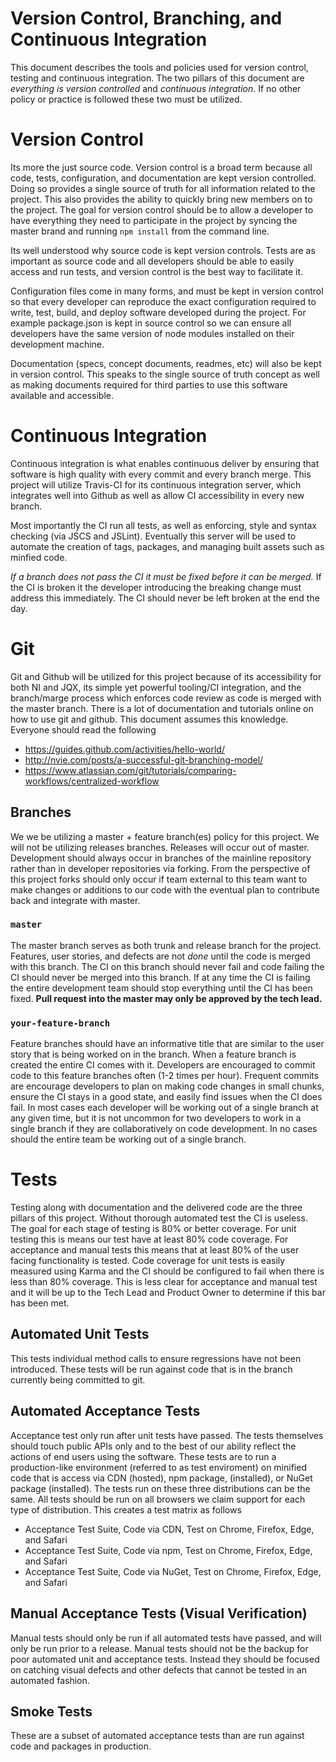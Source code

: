 # Version Control, Branching, and Continuous Integration
This document describes the tools and policies used for version control, testing and continuous integration. The two pillars of this document are *everything is version controlled* and *continuous integration*. If no other policy or practice is followed these two must be utilized. 

# Version Control
Its more the just source code. Version control is a broad term because all code, tests, configuration, and documentation are kept version controlled. Doing so provides a single source of truth for all information related to the project. This also provides the ability to quickly bring new members on to the project. The goal for version control should be to allow a developer to have everything they need to participate in the project by syncing the master brand and running `npm install` from the command line. 

Its well understood why source code is kept version controls. Tests are as important as source code and all developers should be able to easily access and run tests, and version control is the best way to facilitate it. 

Configuration files come in many forms, and must be kept in version control so that every developer can reproduce the exact configuration required to write, test, build, and deploy software developed during the project. For example package.json is kept in source control so we can ensure all developers have the same version of node modules installed on their development machine.

Documentation (specs, concept documents, readmes, etc) will also be kept in version control. This speaks to the single source of truth concept as well as making documents required for third parties to use this software available and accessible. 

# Continuous Integration
Continuous integration is what enables continuous deliver by ensuring that software is high quality with every commit and every branch merge. This project will utilize Travis-CI for its continuous integration server, which integrates well into Github as well as allow CI accessibility in every new branch. 

Most importantly the CI run all tests, as well as enforcing, style and syntax checking (via JSCS and JSLint). Eventually this server will be used to automate the creation of tags, packages, and managing built assets such as minfied code. 

*If a branch does not pass the CI it must be fixed before it can be merged.* If the CI is broken it the developer introducing the breaking change must address this immediately. The CI should never be left broken at the end the day.

# Git
Git and Github will be utilized for this project because of its accessibility for both NI and JQX, its simple yet powerful tooling/CI integration, and the branch/marge process which enforces code review as code is merged with the master branch. There is a lot of documentation and tutorials online on how to use git and github. This document assumes this knowledge. Everyone should read the following

- https://guides.github.com/activities/hello-world/
- http://nvie.com/posts/a-successful-git-branching-model/
- https://www.atlassian.com/git/tutorials/comparing-workflows/centralized-workflow


## Branches
We we be utilizing a master + feature branch(es) policy for this project. We will not be utilizing releases branches. Releases will occur out of master. Development should always occur in branches of the mainline repository rather than in developer repositories via forking. From the perspective of this project forks should only occur if team external to this team want to make changes or additions to our code with the eventual plan to contribute back and integrate with master. 

### `master`
The master branch serves as both trunk and release branch for the project. Features, user stories, and defects are not *done* until the code is merged with this branch. The CI on this branch should never fail and code failing the CI should never be merged into this branch. If at any time the CI is failing the entire development team should stop everything until the CI has been fixed. __Pull request into the master may only be approved by the tech lead.__

### `your-feature-branch`
Feature branches should have an informative title that are similar to the user story that is being worked on in the branch. When a feature branch is created the entire CI comes with it. Developers are encouraged to commit code to this feature branches often (1-2 times per hour). Frequent commits are encourage developers to plan on making code changes in small chunks, ensure the CI stays in a good state, and easily find issues when the CI does fail. In most cases each developer will be working out of a single branch at any given time, but it is not uncommon for two developers to work in a single branch if they are collaboratively on code development. In no cases should the entire team be working out of a single branch. 

# Tests
Testing along with documentation and the delivered code are the three pillars of this project. Without thorough automated test the CI is useless. The goal for each stage of testing is 80% or better coverage. For unit testing this is means our test have at least 80% code coverage. For acceptance and manual tests this means that at least 80% of the user facing functionality is tested. Code coverage for unit tests is easily measured using Karma and the CI should be configured to fail when there is less than 80% coverage. This is less clear for acceptance and manual test and it will be up to the Tech Lead and Product Owner to determine if this bar has been met. 

## Automated Unit Tests
This tests individual method calls to ensure regressions have not been introduced. These tests will be run against code that is in the branch currently being committed to git. 

## Automated Acceptance Tests
Acceptance test only run after unit tests have passed. The tests themselves should touch public APIs only and to the best of our ability reflect the actions of end users using the software. These tests are to run a production-like environment (referred to as test enviroment) on minified code that is access via CDN (hosted), npm package, (installed), or NuGet package (installed). The tests run on these three distributions can be the same. All tests should be run on all browsers we claim support for each type of distribution. This creates a test matrix as follows
- Acceptance Test Suite, Code via CDN, Test on Chrome, Firefox, Edge, and Safari
- Acceptance Test Suite, Code via npm, Test on Chrome, Firefox, Edge, and Safari
- Acceptance Test Suite, Code via NuGet, Test on Chrome, Firefox, Edge, and Safari

## Manual Acceptance Tests (Visual Verification)
Manual tests should only be run if all automated tests have passed, and will only be run prior to a release. Manual tests should not be the backup for poor automated unit and acceptance tests. Instead they should be focused on catching visual defects and other defects that cannot be tested in an automated fashion. 

## Smoke Tests
These are a subset of automated acceptance tests than are run against code and packages in production. 
